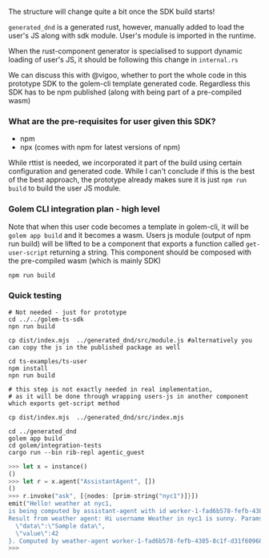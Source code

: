 The structure will change quite a bit once the SDK build starts!

`generated_dnd` is a generated rust, however, manually added to load the user's JS along with sdk module. User's module is imported 
in the runtime. 

When the rust-component generator is specialised to support dynamic loading of user's JS, it should be following this change
in `internal.rs`

We can discuss this with @vigoo, whether to port the whole code in this prototype SDK to the golem-cli template generated code.
Regardless this SDK has to be npm published (along with being part of a pre-compiled wasm)

### What are the pre-requisites for user given this SDK?

* npm
* npx (comes with npm for latest versions of npm)

 
While rttist is needed, we incorporated it part of the build using certain configuration and generated code. 
While I can't conclude if this is the best of the best approach, the prototype already makes sure it is just `npm run build` 
to build the user JS module. 


### Golem CLI integration plan - high level

Note that when this user code becomes a template in golem-cli, it will be `golem app build` and it becomes a wasm.
Users js module (output of npm run build) will be lifted to be a component that exports a function called `get-user-script` returning a string.
This component should be composed with the pre-compiled wasm (which is mainly SDK) 

```sh
npm run build
```

### Quick testing

```shell
# Not needed - just for prototype
cd ../../golem-ts-sdk
npn run build

cp dist/index.mjs  ../generated_dnd/src/module.js #alternatively you can copy the js in the published package as well
```

```shell
cd ts-examples/ts-user
npm install
npn run build

# this step is not exactly needed in real implementation, 
# as it will be done through wrapping users-js in another component which exports get-script method

cp dist/index.mjs  ../generated_dnd/src/index.mjs

```

```shell
cd ../generated_dnd
golem app build
cd golem/integration-tests
cargo run --bin rib-repl agentic_guest
```

```rust
>>> let x = instance()
()
>>> let r = x.agent("AssistantAgent", [])
()
>>> r.invoke("ask", [{nodes: [prim-string("nyc1")]}])
emit("Hello! weather at nyc1,
is being computed by assistant-agent with id worker-1-fad6b578-fefb-4385-8c1f-d31f6096815d--AssistantAgent--2.,
Result from weather agent: Hi username Weather in nyc1 is sunny. Params passed: nyc1 {
  \"data\":\"Sample data\",
  \"value\":42
}. Computed by weather-agent worker-1-fad6b578-fefb-4385-8c1f-d31f6096815d--WeatherAgent--2. The query was done by assistant-agent worker-1-fad6b578-fefb-4385-8c1f-d31f6096815d--AssistantAgent--2 weather agent used worker-1-fad6b578-fefb-4385-8c1f-d31f6096815d--WeatherAgent--2")
>>>
```
